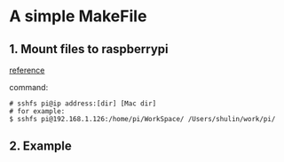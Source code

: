 # A simple MakeFile

## 1. Mount files to raspberrypi

[reference]("http://www.instructables.com/id/ShareEditCreate-Files-for-Your-Raspberry-Pi-From-a/")

command:
```
# sshfs pi@ip address:[dir] [Mac dir]
# for example:
$ sshfs pi@192.168.1.126:/home/pi/WorkSpace/ /Users/shulin/work/pi/
```

## 2. Example